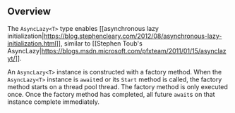 ## Overview

The `AsyncLazy<T>` type enables [[asynchronous lazy initialization|https://blog.stephencleary.com/2012/08/asynchronous-lazy-initialization.html]], similar to [[Stephen Toub's AsyncLazy|https://blogs.msdn.microsoft.com/pfxteam/2011/01/15/asynclazyt/]].

An `AsyncLazy<T>` instance is constructed with a factory method. When the `AsyncLazy<T>` instance is `await`ed or its `Start` method is called, the factory method starts on a thread pool thread. The factory method is only executed once. Once the factory method has completed, all future `await`s on that instance complete immediately.
